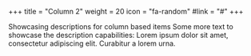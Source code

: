 +++
  title = "Column 2"
  weight = 20
  icon = "fa-random"
  #link = "#"
+++

Showcasing descriptions for column based items
Some more text to showcase the description capabilities:
Lorem ipsum dolor sit amet, consectetur adipiscing elit.
Curabitur a lorem urna.
